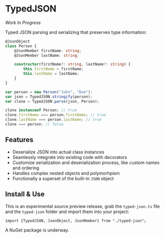 # TypedJSON

*Work In Progress*

Typed JSON parsing and serializing that preserves type information:

```typescript
@JsonObject
class Person {
    @JsonMember firstName: string;
    @JsonMember lastName: string;

    constructor(firstName?: string, lastName?: string) {
        this.firstName = firstName;
        this.lastName = lastName;
    }
}

var person = new Person("John", "Doe");
var json = TypedJSON.stringify(person);
var clone = TypedJSON.parse(json, Person);

clone instanceof Person; // true
clone.firstName === person.firstName; // true
clone.lastName === person.lastName; // true
clone === person; // false
```

## Features

 - Deserialize JSON into actual class instances
 - Seamlessly integrate into existing code with decorators
 - Customize serialization and deserialization process, like custom names and ordering
 - Handles complex nested objects and polymorhpism
 - Functionally a superset of the built-in `JSON` object

## Install & Use

This is an experimental source preview release, grab the `typed-json.ts` file and the `typed-json` folder and import them into your project:

```none
import {TypedJSON, JsonObject, JsonMember} from "./typed-json";
```

A NuGet package is underway.
